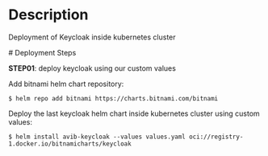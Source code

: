 # Description

Deployment of Keycloak inside kubernetes cluster

# Deployment Steps

**STEP01**: deploy keycloak using our custom values

Add bitnami helm chart repository:

```
$ helm repo add bitnami https://charts.bitnami.com/bitnami
```

Deploy the last keycloak helm chart inside kubernetes cluster using custom values:

```
$ helm install avib-keycloak --values values.yaml oci://registry-1.docker.io/bitnamicharts/keycloak
```

